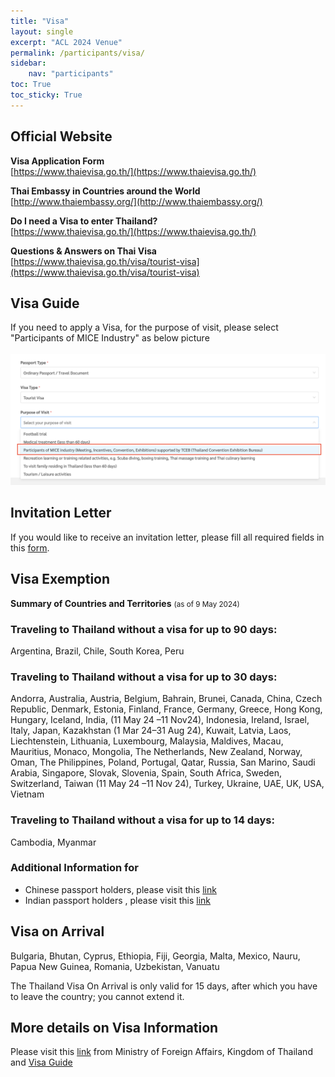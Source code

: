 ```yaml
---
title: "Visa"
layout: single
excerpt: "ACL 2024 Venue"
permalink: /participants/visa/
sidebar: 
    nav: "participants"
toc: True
toc_sticky: True
---
```

## Official Website
**Visa Application Form**<br>
[https://www.thaievisa.go.th/](https://www.thaievisa.go.th/)

**Thai Embassy in Countries around the World**<br>
[http://www.thaiembassy.org/](http://www.thaiembassy.org/)

**Do I need a Visa to enter Thailand?**<br>
[https://www.thaievisa.go.th/](https://www.thaievisa.go.th/)

**Questions & Answers on Thai Visa**<br>
[https://www.thaievisa.go.th/visa/tourist-visa](https://www.thaievisa.go.th/visa/tourist-visa)

## Visa Guide 
If you need to apply a Visa, for the purpose of visit, please select "Participants of MICE Industry" as below picture <br><br>
<img src="/assets/images/bangkok/tceb_visa.png">

## Invitation Letter
If you would like to receive an invitation letter, please fill all required fields in this [form](https://forms.gle/xxvfzi3Q4Py7cr9h6).

## Visa Exemption
**Summary of Countries and Territories** <small>(as of 9 May 2024)</small><br>
###  Traveling to Thailand without a visa for up to 90 days:
Argentina, Brazil, Chile, South Korea, Peru
###  Traveling to Thailand without a visa for up to 30 days:
Andorra, Australia, Austria, Belgium, Bahrain, Brunei, Canada, China, Czech Republic, Denmark, Estonia, Finland, France, Germany, Greece, Hong Kong, Hungary, Iceland, India, (11 May 24 –11 Nov24), Indonesia, Ireland, Israel, Italy, Japan, Kazakhstan (1 Mar 24–31 Aug 24), Kuwait, Latvia, Laos, Liechtenstein, Lithuania, Luxembourg, Malaysia, Maldives, Macau, Mauritius, Monaco, Mongolia, The Netherlands, New Zealand, Norway, Oman, The Philippines, Poland, Portugal, Qatar, Russia, San Marino, Saudi Arabia, Singapore, Slovak, Slovenia, Spain, South Africa, Sweden, Switzerland, Taiwan (11 May 24 –11 Nov 24), Turkey, Ukraine, UAE, UK, USA, Vietnam
###  Traveling to Thailand without a visa for up to 14 days:
Cambodia, Myanmar

### Additional Information for 
* Chinese passport holders, please visit this [link](https://visaguide.world/visa-free-countries/chinese-passport/)
* Indian passport holders , please visit this [link](https://visaguide.world/visa-free-countries/indian-passport/)

## Visa on Arrival
Bulgaria, Bhutan, Cyprus, Ethiopia, Fiji, Georgia, Malta, Mexico, Nauru, Papua New Guinea, Romania, Uzbekistan, Vanuatu

The Thailand Visa On Arrival is only valid for 15 days, after which you have to leave the country; you cannot extend it.

## More details on Visa Information
Please visit this [link](https://image.mfa.go.th/mfa/0/zE6021nSnu/%E0%B9%80%E0%B8%AD%E0%B8%81%E0%B8%AA%E0%B8%B2%E0%B8%A3/VOA.pdf) from Ministry of Foreign Affairs, Kingdom of Thailand
and [Visa Guide](https://visaguide.world/asia/thailand-visa/who-needs-a-visa-for-thailand/)